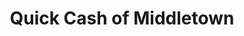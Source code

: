 ---
title: "Quick Cash of Middletown"
url: /middletown/quick-cash-of-middletown/
shop: pawnbroker
---